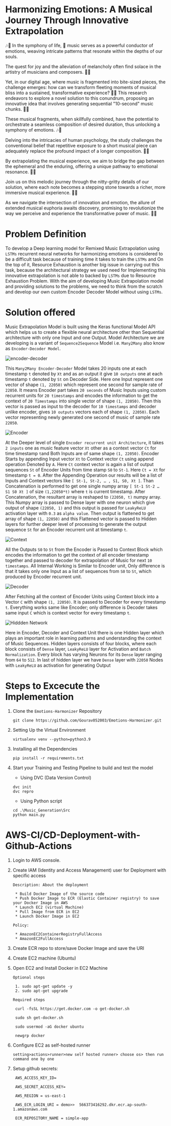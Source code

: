 # Harmonizing Emotions: A Musical Journey Through Innovative Extrapolation 
🎶🌌 In the symphony of life, 🎵 music serves as a powerful conductor of emotions, weaving intricate patterns that resonate within the depths of our souls. 

The quest for joy and the alleviation of melancholy often find solace in the artistry of musicians and composers. 🎻🎹

 Yet, in our digital age, where music is fragmented into bite-sized pieces, the challenge emerges: how can we transform fleeting moments of musical bliss into a sustained, transformative experience? 🤔🎶 This research endeavors to explore a novel solution to this conundrum, proposing an innovative idea that involves generating sequential "10-second" music chunks. 🔄🎼
 
  These musical fragments, when skillfully combined, have the potential to orchestrate a seamless composition of desired duration, thus unlocking a symphony of emotions. 🎶💖
  
   Delving into the intricacies of human psychology, the study challenges the conventional belief that repetitive exposure to a short musical piece can adequately replace the profound impact of a longer composition. 🧠🎵 
   
   By extrapolating the musical experience, we aim to bridge the gap between the ephemeral and the enduring, offering a unique pathway to emotional resonance. 🌈🎶 
   
   Join us on this melodic journey through the nitty-gritty details of our solution, where each note becomes a stepping stone towards a richer, more immersive musical experience. 🚀🎵
   
   As we navigate the intersection of innovation and emotion, the allure of extended musical euphoria awaits discovery, promising to revolutionize the way we perceive and experience the transformative power of music. 🌟🎶

# Problem Definition
To develop a Deep learning model for Remixed Music Extrapolation using ``LSTMs`` recurrent neural networks for harmonizing emotions is considered to be a difficult task because of training time it takes to train the ``LSTMs`` and On the top of it, Resource Exhaustion is another big issue in carrying out this task, because the architectural strategy we used need for Implementing this innovative extrapolation is not able to backed by ``LSTMs`` due to Resource Exhaustion Problem. With the aim of developing Music Extrapolation model and providing solutions to the problems, we need to think from the scratch and develop our own custom Encoder Decoder Model without using ``LSTMs``.

# Solution offered
Music Extrapolation Model is built using the Keras functional Model API which helps us to create a flexible neural architecture other than Sequential architecture with only one Input and one Output. Model Architecture we are developing is a variant of ``Sequence2Sequence`` Model i.e. ``Many2Many`` also know as ``Encoder-Decoder Model``.


![encoder-decoder](https://github.com/Gourav052003/Emotions-Harmonizer/assets/81559597/4365f717-09ed-4548-8267-dd5c8c884b4b)


This ``Many2Many Encoder-Decoder`` Model takes 20 inputs one at each timestamp ``t`` denoted by ``Xt`` and as an output it give ``10 outputs`` one at each timestamp ``t`` denoted by ``St`` on Decoder Side. Here one Input represent one vector of shape ``(1, 22050)`` which represent one second for sample rate of ``22050``. It means Encoder part takes ``20 seconds`` of Music Inputs using custom recurrent units for ``20 timestamps`` and encodes the information to get the context of ``20 Timestamps`` into single vector of shape ``(1, 22050)``. Then this vector is passed as input to the decoder for ``10 timestamps`` and decoder unlike encoder, gives ``10 outputs`` vectors each of shape ``(1, 22050)``. Each vector representing newly generated one second of music of sample rate ``22050``.


![Encoder](https://github.com/Gourav052003/Emotions-Harmonizer/assets/81559597/de2d6bef-b8f4-4c45-948b-f74150fd9334)


At the Deeper level of single ``Encoder recurrent unit Architecture``, it takes ``2 inputs`` one as music feature vector ``Xt`` other as a context vector ``Ct`` for time timestamp ``t``and Both Inputs are of same shape ``(1, 22050)``. Encoder Starts by appending Input vector ``Xt`` to Context vector ``Ct`` using append operation Denoted by ``A``. Here ``Ct`` context vector is again a list of output sequences ``St`` of Encoder Units from time stamp ``S0``   to ``St-1``. Here ``Ct = Xt`` for timestamp ``t = 0``. After the Appending Operation our results will be a list of Inputs and Context vectors like ``[ St-1, St-2, … , S1, S0, Xt ]``. Than Concatenation is performed to get one single numpy array ``[ St-1 St-2 … S1 S0 Xt ]`` of size ``(1,22050*t)`` where ``t`` is current timestamp. After Concatenation, the resultant array is  reshaped to ``(22050, t)`` numpy array. This Numpy array is passed to Dense layer with one neuron which give output of shape ``(22050, 1)`` and this output is passed for ``LeakyReLU`` activation layer with ``0.3`` as ``alpha value``. Then output is flattened to get array of shape ``(1, 22050)`` and this Flattened vector is passed to Hidden layers for further deeper level of processing to generate the output sequence ``St`` for an Encoder recurrent unit at timestamp ``t``. 


![Context](https://github.com/Gourav052003/Emotions-Harmonizer/assets/81559597/9454e5a2-1c9c-4240-a42b-4f6fdc2cb213)


All the Outputs ``S0`` to ``St``  from the Encoder is Passed to Context Block which encodes the information to get the context of all encoder timestamp together and passed to decoder for extrapolation of Music for next ``10 timestamps``. All Internal Working is Similar to Encoder unit, Only difference is that it takes only one Input as a list of sequences from  ``S0`` to ``St``, which produced by Encoder recurrent unit. 


![Decoder](https://github.com/Gourav052003/Emotions-Harmonizer/assets/81559597/eae9ce2a-501a-4532-beb7-41fffd74e4aa)


After Fetching all the context of Encoder Units using Context block into a Vector ``C`` with shape ``(1, 22050)``. It is passed to Decoder for every timestamp ``t``. Everything works same like Encoder; only difference is Decoder takes same input ``C`` which is context vector for every timestamp ``t``.


![Hiddden Network](https://github.com/Gourav052003/Emotions-Harmonizer/assets/81559597/280c6807-c906-4f3b-9bb5-278a235a7e4c)


Here in Encoder, Decoder and Context Unit there is one Hidden layer which plays an important role in learning patterns and understanding the context of Music Sequences. Hidden layers consists of four blocks, where each block consists of ``Dense`` layer, ``LeakyReLU`` layer for Activation and ``Batch Normalization``. Every block has varying Neurons for its ``Dense`` layer ranging from ``64`` to ``512``. In last of hidden layer we have ``Dense`` layer with ``22050`` Nodes with ``LeakyReLU`` as activation for generating Output

# Steps to Excecute the Implementation

1. Clone the ``Emotions-Harmonizer`` Repository
    ```
    git clone https://github.com/Gourav052003/Emotions-Harmonizer.git
    ```

2. Setting Up the Virtual Environment 
    ```
    virtualenv venv --python=python3.9
    ```

3. Installing all the Dependencies
    ```
    pip install -r requirements.txt
    ```

4. Start your Training and Testing Pipeline to build and test the model
    
    * Using DVC (Data Version Control)
    
    ```
    dvc init
    dvc repro
    ```

    * Using Python script
    ```
    cd .\Music_Generation\Src
    python main.py
    ```

# AWS-CI/CD-Deployment-with-Github-Actions

1. Login to AWS console.

2. Create IAM (Identity and Access Management) user for Deployment with specific access

    ``Description: About the deployment``

        * Build Docker Image of the source code
        * Push Docker Image to ECR (Elastic Container registry) to save your Docker Image in AWS
        * Launch EC2 (virtual Machine)
        * Pull Image from ECR in EC2
        * Launch Docker Image in EC2

    ``Policy:``

        * AmazonEC2ContainerRegistryFullAccess
        * AmazonEC2FullAccess

3. Create ECR repo to store/save Docker Image and save the URI

4. Create EC2 machine (Ubuntu) 

5. Open EC2 and Install Docker in EC2 Machine

    ``Optional steps``

        1. sudo apt-get update -y
        2. sudo apt-get upgrade
	
	``Required steps``

        curl -fsSL https://get.docker.com -o get-docker.sh

        sudo sh get-docker.sh

        sudo usermod -aG docker ubuntu

        newgrp docker

6. Configure EC2 as self-hosted runner
    ```
    setting>actions>runner>new self hosted runner> choose os> then run command one by one
    ```

7. Setup github secrets:

        AWS_ACCESS_KEY_ID=

        AWS_SECRET_ACCESS_KEY=

        AWS_REGION = us-east-1

        AWS_ECR_LOGIN_URI = demo>>  566373416292.dkr.ecr.ap-south-1.amazonaws.com

        ECR_REPOSITORY_NAME = simple-app    